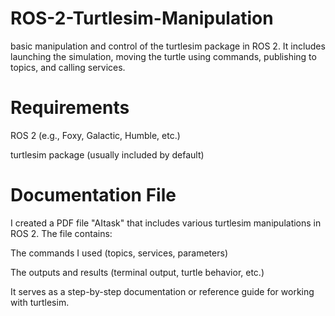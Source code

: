 # ROS-2-Turtlesim-Manipulation
basic manipulation and control of the turtlesim package in ROS 2. It includes launching the simulation, moving the turtle using commands, publishing to topics, and calling services.

# Requirements
ROS 2 (e.g., Foxy, Galactic, Humble, etc.)

turtlesim package (usually included by default)

# Documentation File
I created a PDF file "AItask" that includes various turtlesim manipulations in ROS 2.
The file contains:

The commands I used (topics, services, parameters)

The outputs and results (terminal output, turtle behavior, etc.)

It serves as a step-by-step documentation or reference guide for working with turtlesim.
